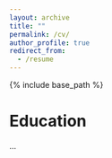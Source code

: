 ```yaml
---
layout: archive
title: ""
permalink: /cv/
author_profile: true
redirect_from:
  - /resume
---
```


{% include base_path %}

Education
======
...